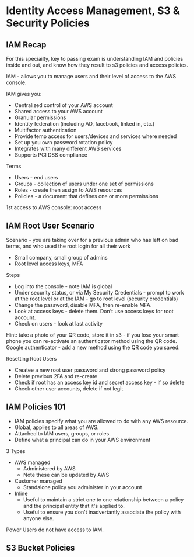 # Identity Access Management, S3 & Security Policies

## IAM Recap

For this speciailty, key to passing exam is understanding IAM and policies inside and out, and know how they result to s3 policies and access policies.

IAM - allows you to manage users and their level of access to the AWS console.

IAM gives you:

* Centralized control of your AWS account
* Shared access to your AWS account
* Granular permissions
* Identity federation (including AD, facebook, linked in, etc.)
* Multifactor authentication
* Provide temp access for users/devices and services where needed
* Set up you own password rotation policy
* Integrates with many different AWS services
* Supports PCI DSS compliance


Terms

* Users - end users
* Groups - collection of users under one set of permissions
* Roles - create then assign to AWS resources
* Policies - a document that defines one or more permissions

1st access to AWS console: root access

## IAM Root User Scenario

Scenario - you are taking over for a previous admin who has left on bad terms, and who used the root login for all their work

* Small company, small group of admins
* Root level access keys, MFA

Steps

* Log into the console - note IAM is global
* Under security status, or via My Security Credentials - prompt to work at the root level or at the IAM - go to root level (security credentials)
* Change the password, disable MFA, then re-enable MFA.
* Look at access keys - delete them. Don't use access keys for root account.
* Check on users - look at last activity


Hint: take a photo of your QR code, store it in s3 - if you lose your smart phone you can re-activate an authenticator method using the QR code. Google authenticator - add a new method using the QR code you saved.


Resetting Root Users

* Createe a new root user password and strong password policy
* Delete previous 2FA and re-create
* Check if root has an access key id and secret access key - if so delete
* Check other user accounts, delete if not legit

## IAM Policies 101

* IAM policies specify what you are allowed to do with any AWS resource.
* Global, applies to all areas of AWS.
* Attached to IAM users, groups, or roles.
* Define what a principal can do in your AWS environment


3 Types

* AWS managed
    * Administered by AWS
    * Note these can be updated by AWS
* Customer managed
    * Standalone policy you administer in your account
* Inline
    * Useful to maintain a strict one to one relationship between a policy and the principal entity that it's applied to.
    * Useful to ensure you don't inadvertantly associate the policy with anyone else.

Power Users do not have access to IAM.


## S3 Bucket Policies

